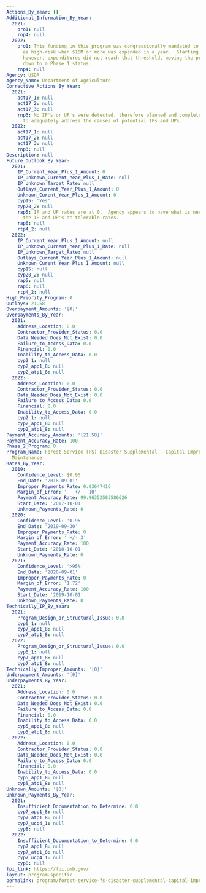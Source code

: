 ```yaml
---
Actions_By_Year: {}
Additional_Information_By_Year:
  2021:
    pro1: null
    rnp4: null
  2022:
    pro1: This funding in this program was congressionally mandated to be treated
      as high-risk when $10M or more was expended in a year.  Starting this year,
      however, expenditures did not reach that threshold, moving the program back
      down to a Phase 1 status.
    rnp4: null
Agency: USDA
Agency_Name: Department of Agriculture
Corrective_Actions_By_Year:
  2021:
    act17_1: null
    act17_2: null
    act17_3: null
    rnp3: No IP's or UP's were detected, therefore planned and completed actions appear
      to adequately address the causes of potential IPs and UPs.
  2022:
    act17_1: null
    act17_2: null
    act17_3: null
    rnp3: null
Description: null
Future_Outlook_By_Year:
  2021:
    IP_Current_Year_Plus_1_Amount: 0
    IP_Unknown_Current_Year_Plus_1_Rate: null
    IP_Unknown_Target_Rate: null
    Outlays_Current_Year_Plus_1_Amount: 0
    Unknown_Curent_Year_Plus_1_Amount: 0
    cyp15: 'Yes'
    cyp20_2: null
    rap5: IP and UP rates are at 0.  Agency appears to have what is needed to keep
      the IP and UP's at tolerable rates.
    rap6: null
    rtp4_2: null
  2022:
    IP_Current_Year_Plus_1_Amount: null
    IP_Unknown_Current_Year_Plus_1_Rate: null
    IP_Unknown_Target_Rate: null
    Outlays_Current_Year_Plus_1_Amount: null
    Unknown_Curent_Year_Plus_1_Amount: null
    cyp15: null
    cyp20_2: null
    rap5: null
    rap6: null
    rtp4_2: null
High_Priority_Program: 0
Outlays: 21.58
Overpayment_Amounts: '[0]'
Overpayments_By_Year:
  2021:
    Address_Location: 0.0
    Contractor_Provider_Status: 0.0
    Data_Needed_Does_Not_Exist: 0.0
    Failure_to_Access_Data: 0.0
    Financial: 0.0
    Inability_to_Access_Data: 0.0
    cyp2_1: null
    cyp2_app1_8: null
    cyp2_atp1_8: null
  2022:
    Address_Location: 0.0
    Contractor_Provider_Status: 0.0
    Data_Needed_Does_Not_Exist: 0.0
    Failure_to_Access_Data: 0.0
    Financial: 0.0
    Inability_to_Access_Data: 0.0
    cyp2_1: null
    cyp2_app1_8: null
    cyp2_atp1_8: null
Payment_Accuracy_Amounts: '[21.58]'
Payment_Accuracy_Rate: 100
Phase_2_Program: 0
Program_Name: Forest Service (FS) Disaster Supplemental - Capital Improvement and
  Maintenance
Rates_By_Year:
  2019:
    Confidence_Level: $0.95
    End_Date: '2018-09-01'
    Improper_Payments_Rate: 0.03647416
    Margin_of_Error: '   +/-  10'
    Payment_Accuracy_Rate: 99.96352583586626
    Start_Date: '2017-10-01'
    Unknown_Payments_Rate: 0
  2020:
    Confidence_Level: '0.95'
    End_Date: '2019-09-30'
    Improper_Payments_Rate: 0
    Margin_of_Error: ' +/- 3'
    Payment_Accuracy_Rate: 100
    Start_Date: '2018-10-01'
    Unknown_Payments_Rate: 0
  2021:
    Confidence_Level: '>95%'
    End_Date: '2020-09-01'
    Improper_Payments_Rate: 0
    Margin_of_Error: '1.72'
    Payment_Accuracy_Rate: 100
    Start_Date: '2019-10-01'
    Unknown_Payments_Rate: 0
Technically_IP_By_Year:
  2021:
    Program_Design_or_Structural_Issue: 0.0
    cyp6_1: null
    cyp7_app1_8: null
    cyp7_atp1_8: null
  2022:
    Program_Design_or_Structural_Issue: 0.0
    cyp6_1: null
    cyp7_app1_8: null
    cyp7_atp1_8: null
Technically_Improper_Amounts: '[0]'
Underpayment_Amounts: '[0]'
Underpayments_By_Year:
  2021:
    Address_Location: 0.0
    Contractor_Provider_Status: 0.0
    Data_Needed_Does_Not_Exist: 0.0
    Failure_to_Access_Data: 0.0
    Financial: 0.0
    Inability_to_Access_Data: 0.0
    cyp5_app1_8: null
    cyp5_atp1_8: null
  2022:
    Address_Location: 0.0
    Contractor_Provider_Status: 0.0
    Data_Needed_Does_Not_Exist: 0.0
    Failure_to_Access_Data: 0.0
    Financial: 0.0
    Inability_to_Access_Data: 0.0
    cyp5_app1_8: null
    cyp5_atp1_8: null
Unknown_Amounts: '[0]'
Unknown_Payments_By_Year:
  2021:
    Insufficient_Documentation_to_Determine: 0.0
    cyp7_app1_8: null
    cyp7_atp1_8: null
    cyp7_ucp4_1: null
    cyp8: null
  2022:
    Insufficient_Documentation_to_Determine: 0.0
    cyp7_app1_8: null
    cyp7_atp1_8: null
    cyp7_ucp4_1: null
    cyp8: null
fpi_link: https://fpi.omb.gov/
layout: program-specific
permalink: program/forest-service-fs-disaster-supplemental-capital-improvement--68e3f606.html
---
```

